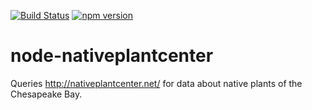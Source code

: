 [![Build Status](https://travis-ci.org/mchelen/node-nativeplantcenter.svg?branch=master)](https://travis-ci.org/mchelen/node-nativeplantcenter) [![npm version](https://badge.fury.io/js/nativeplantcenter.svg)](http://badge.fury.io/js/nativeplantcenter)


node-nativeplantcenter
======================

Queries <http://nativeplantcenter.net/> for data about native plants of the Chesapeake Bay.


